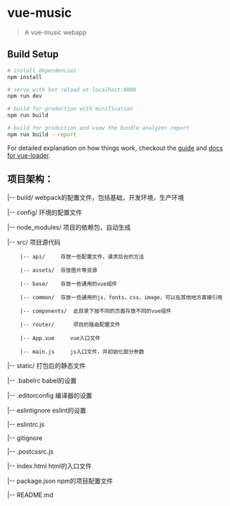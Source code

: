# vue-music

> A vue-music webapp

## Build Setup

``` bash
# install dependencies
npm install

# serve with hot reload at localhost:8080
npm run dev

# build for production with minification
npm run build

# build for production and view the bundle analyzer report
npm run build --report
```

For detailed explanation on how things work, checkout the [guide](http://vuejs-templates.github.io/webpack/) and [docs for vue-loader](http://vuejs.github.io/vue-loader).

## 项目架构：

|-- build/   webpack的配置文件，包括基础，开发环境，生产环境

|-- config/  环境的配置文件

|-- node_modules/    项目的依赖包，自动生成

|-- src/     项目源代码

        |-- api/     存放一些配置文件，请求后台的方法

        |-- assets/  存放图片等资源

        |-- base/    存放一些通用的vue组件

        |-- common/  存放一些通用的js，fonts，css，image，可以在其他地方直接引用

        |-- components/  此目录下按不同的页面存放不同的vue组件

        |-- router/      项目的路由配置文件

        |-- App.vue     vue入口文件

        |-- main.js     js入口文件，并初始化部分参数

|-- static/  打包后的静态文件

|-- .babelrc    babel的设置

|-- .editorconfig   编译器的设置

|-- eslintignore    eslint的设置

|-- eslintrc.js

|-- gitignore

|-- .postcssrc.js

|-- index.html      html的入口文件

|-- package.json    npm的项目配置文件

|-- README.md
